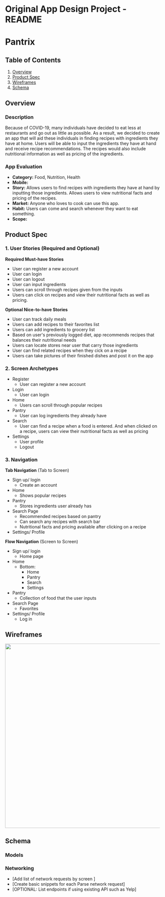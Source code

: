 Original App Design Project - README
===

# Pantrix

## Table of Contents
1. [Overview](#Overview)
1. [Product Spec](#Product-Spec)
1. [Wireframes](#Wireframes)
2. [Schema](#Schema)

## Overview
### Description
Because of COVID-19, many individuals have decided to eat less at restaurants and go out as little as possible. As a result, we decided to create an app that will aid these individuals in finding recipes with ingredients they have at home. Users will be able to input the ingredients they have at hand and receive recipe recommendations. The recipes would also include nutritional information as well as pricing of the ingredients.

### App Evaluation

- **Category:** Food, Nutrition, Health 
- **Mobile:** 
- **Story:** Allows users to find recipes with ingredients they have at hand by inputting those ingredients. Allows users to view nutritional facts and pricing of the recipes. 
- **Market:** Anyone who loves to cook can use this app.
- **Habit:** Users can come and search whenever they want to eat something.
- **Scope:** 

## Product Spec

### 1. User Stories (Required and Optional)

**Required Must-have Stories**

* User can register a new account
* User can login
* User can logout
* User can input ingredients
* Users can scroll through recipes given from the inputs
* Users can click on recipes and view their nutritional facts as well as pricing.

**Optional Nice-to-have Stories**

* User can track daily meals
* Users can add recipes to their favorites list
* Users can add ingredients to grocery list
* Based on user's previously logged diet, app recommends recipes that balances their nutritional needs
* Users can locate stores near user that carry those ingredients
* User can find related recipes when they cick on a recipe
* Users can take pictures of their finished dishes and post it on the app

### 2. Screen Archetypes

* Register
    * User can register a new account
* Login
   * User can login
* Home
   * Users can scroll through popular recipes
* Pantry
    * User can log ingredients they already have
* Search
   * User can find a recipe when a food is entered. And when clicked on a recipe, users can view their nutritional facts as well as pricing
* Settings
    * User profile
    * Logout

### 3. Navigation

**Tab Navigation** (Tab to Screen)

* Sign up/ login
    * Create an account
* Home
    * Shows popular recipes 
* Pantry
    * Stores ingredients user already has
* Search Page
    * Recommended recipes based on pantry
    * Can search any recipes with search bar
    * Nutritional facts and pricing available after clicking on a recipe
* Settings/ Profile

**Flow Navigation** (Screen to Screen)

* Sign up/ login
    * Home page
* Home
    * Bottom:
        * Home
        * Pantry
        * Search
        * Settings
* Pantry
    * Collection of food that the user inputs
* Search Page
    * Favorites
* Settings/ Profile
    * Log in

## Wireframes
<img src="https://i.imgur.com/ybDktmP.jpg" width=600>


## Schema 
### Models

### Networking
- [Add list of network requests by screen ]
- [Create basic snippets for each Parse network request]
- [OPTIONAL: List endpoints if using existing API such as Yelp]
